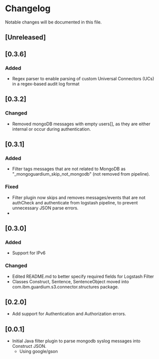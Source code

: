 # Changelog

Notable changes will be documented in this file.

## [Unreleased]

## [0.3.6]

### Added

- Regex parser to enable parsing of custom Universal Connectors (UCs) in a regex-based audit log format

## [0.3.2]

### Changed

- Removed mongoDB messages with empty users[], as they are either internal or occur during authentication.

## [0.3.1]

### Added

- Filter tags messages that are not related to MongoDB as "\_mongoguardium_skip_not_mongodb" (not removed from pipeline).

### Fixed

- Filter plugin now skips and removes messages/events that are not authCheck and authenticate from logstash pipeline, to prevent unnecessary JSON parse errors.
-

## [0.3.0]

### Added

- Support for IPv6

### Changed

- Edited README.md to better specify required fields for Logstash Filter
- Classes Construct, Sentence, SentenceObject moved into com.ibm.guardium.s3.connector.structures package.

## [0.2.0]

- Add support for Authentication and Authorization errors.

## [0.0.1]

- Initial Java filter plugin to parse mongodb syslog messages into Construct JSON.
  - Using google/gson
